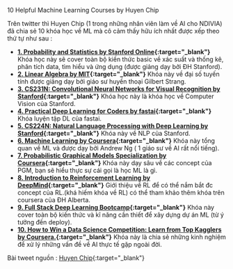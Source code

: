 10 Helpful Machine Learning Courses by Huyen Chip

Trên twitter thì Huyen Chip (1 trong những nhân viên làm về AI cho NDIVIA) đã chia sẻ 10 khóa học về ML mà cô cảm thấy hữu ích nhất được xếp theo thứ tự như sau : 

- **[1. Probability and Statistics by Stanford Online](https://github.com/buiminhptit/Probability-and-Statistics-by-Stanford){:target="_blank"}**
Khóa học này sẽ cover toàn bộ kiến thức basic về xác suất và thống kê, phân tích data, tìm hiểu và ứng dụng (được giảng dạy bởi ĐH Stanford).
- **[2. Linear Algebra by MIT](https://ocw.mit.edu/courses/mathematics/18-06-linear-algebra-spring-2010/){:target="_blank"}** 
Khóa này về đại số tuyến tính được giảng dạy bởi giáo sư huyền thoại Gilbert Strang.
- **[3. CS231N: Convolutional Neural Networks for Visual Recognition by Stanford](https://www.youtube.com/playlist?list=PLzUTmXVwsnXod6WNdg57Yc3zFx_f-RYsq){:target="_blank"}**
Khóa học này là khóa học về Computer Vision của Stanford.
- **[4. Practical Deep Learning for Coders by fastai](https://t.co/UEYvPxOup0?amp=1){:target="_blank"}**
Khóa luyện tập DL của fastai.
- **[5. CS224N: Natural Language Processing with Deep Learning by Stanford](https://www.youtube.com/playlist?list=PLU40WL8Ol94IJzQtileLTqGZuXtGlLMP_){:target="_blank"}**
Khóa này về NLP của Stanford.
- **[6. Machine Learning by Coursera](https://www.coursera.org/learn/machine-learning){:target="_blank"}**
Khóa này tổng quan về ML và được dạy bởi Andrew Ng ( 1 giáo sư về AI rất nổi tiếng).
- **[7. Probabilistic Graphical Models Specialization by Coursera](https://www.coursera.org/specializations/probabilistic-graphical-models){:target="_blank"}**
Khóa này dạy sâu về các concept của PGM, bạn sẽ hiểu thực sự cái gọi là học ML là gì.
- **[8. Introduction to Reinforcement Learning by DeepMind](https://www.youtube.com/watch?v=2pWv7GOvuf0&list=PLqYmG7hTraZDM-OYHWgPebj2MfCFzFObQ){:target="_blank"}**
Giới thiệu về RL để có thể nắm bắt đc concept của RL.(khá hiếm khóa về RL) có thể tham khảo thêm khóa trên coursera của ĐH Alberta.
- **[9. Full Stack Deep Learning Bootcamp](https://fullstackdeeplearning.com/march2019){:target="_blank"}**
Khóa này cover toàn bộ kiến thức và kĩ năng cần thiết để xây dựng dự án ML (từ ý tưởng đến deploy).
- **[10. How to Win a Data Science Competition: Learn from Top Kagglers by Coursera.](https://www.coursera.org/learn/competitive-data-science/home/welcome){:target="_blank"}**
Khóa này là chia sẻ những kinh nghiệm để xử lý những vấn đề về AI thực tế gặp ngoài đời.

Bài tweet nguồn : [Huyen Chip](https://twitter.com/chipro/status/1157772364672667648){:target="_blank"}
